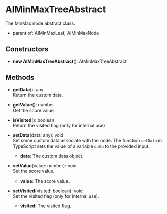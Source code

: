 # AIMinMaxTreeAbstract

The MinMax node abstract class.
- parent of: AIMinMaxLeaf, AIMinMaxNode
## Constructors
- **new AIMinMaxTreeAbstract**(): AIMinMaxTreeAbstract   
## Methods
- **getData**(): any   
Return the custom data.

- **getValue**(): number   
Get the score value.

- **isVisited**(): boolean   
Return the visited flag (only for internal use)

- **setData**(data: any): void   
Set some custom data associate with the node. The function `setData` in TypeScript sets the value of a variable `data` to the provided input.
   - **data**: The custom data object.

- **setValue**(value: number): void   
Set the score value.
   - **value**: The score value.

- **setVisited**(visited: boolean): void   
Set the visited flag (only for internal use).
   - **visited**: The visited flag.
